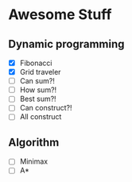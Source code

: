 # Awesome Stuff

## Dynamic programming
- [x] Fibonacci
- [x] Grid traveler
- [ ] Can sum?!
- [ ] How sum?!
- [ ] Best sum?!
- [ ] Can construct?!
- [ ] All construct

## Algorithm
- [ ] Minimax
- [ ] A*
